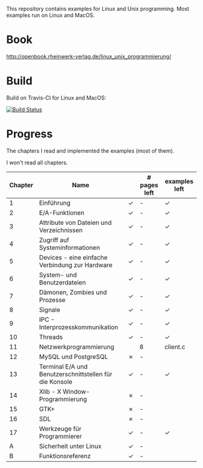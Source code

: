 This repository contains examples for Linux and Unix programming. Most examples run on Linux and MacOS.


# Book
http://openbook.rheinwerk-verlag.de/linux_unix_programmierung/


# Build
Build on Travis-CI for Linux and MacOS:

[![Build Status](https://travis-ci.org/LukasWoodtli/LinuxUnixDevelopment.svg?branch=master)](https://travis-ci.org/LukasWoodtli/LinuxUnixDevelopment)


# Progress

The chapters I read and implemented the examples (most of them).

I won't read all chapters.

| Chapter | Name                                               |   | # pages left | examples left |
|---------|----------------------------------------------------|---|--------------|---------------|
| 1  | Einführung                                              | ✓ |   -          |       ✓       |
| 2  | E/A-Funktionen                                          | ✓ |   -          |       ✓       |
| 3  | Attribute von Dateien und Verzeichnissen                | ✓ |   -          |       ✓       |
| 4  | Zugriff auf Systeminformationen                         | ✓ |   -          |       ✓       |
| 5  | Devices - eine einfache Verbindung zur Hardware         | ✓ |   -          |       ✓       |
| 6  | System- und Benutzerdateien                             | ✓ |   -          |       ✓       |
| 7  | Dämonen, Zombies und Prozesse                           | ✓ |   -          |       ✓       |
| 8  | Signale                                                 | ✓ |   -          |       ✓       |
| 9  | IPC - Interprozesskommunikation                         | ✓ |   -          |       ✓       |
| 10 | Threads                                                 | ✓ |   -          |       ✓       |
| 11 | Netzwerkprogrammierung                                  |   |   8          | client.c |
| 12 | MySQL und PostgreSQL                                    | ✗ |   -          |         |
| 13 | Terminal E/A und Benutzerschnittstellen für die Konsole | ✓ |   -          |    ✓    |
| 14 | Xlib - X Window-Programmierung                          | ✗ |   -          |         |
| 15 | GTK+                                                    | ✗ |   -          |         |
| 16 | SDL                                                     | ✗ |   -          |         |
| 17 | Werkzeuge für Programmierer                             | ✓ |   -          |    ✓    |
| A  | Sicherheit unter Linux                                  | ✓ |   -          |         |
| B  | Funktionsreferenz                                       | ✓ |   -          |         |
